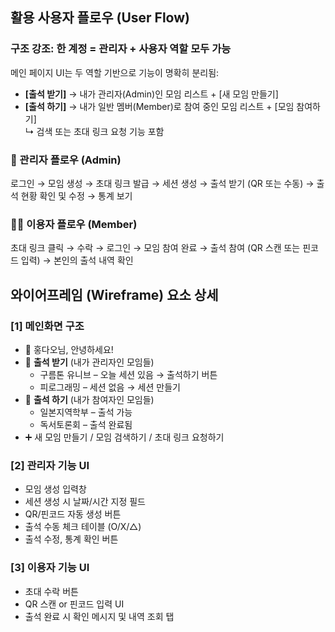 ## 활용 사용자 플로우 (User Flow)

### 구조 강조: 한 계정 = 관리자 + 사용자 역할 모두 가능
메인 페이지 UI는 두 역할 기반으로 기능이 명확히 분리됨:

- **[출석 받기]** → 내가 관리자(Admin)인 모임 리스트 + [새 모임 만들기]  
- **[출석 하기]** → 내가 일반 멤버(Member)로 참여 중인 모임 리스트 + [모임 참여하기]  
  ↳ 검색 또는 초대 링크 요청 기능 포함  

### 👤 관리자 플로우 (Admin)
로그인 → 모임 생성 → 초대 링크 발급 → 세션 생성 → 출석 받기 (QR 또는 수동) → 출석 현황 확인 및 수정 → 통계 보기


### 🙋‍♂️ 이용자 플로우 (Member)
초대 링크 클릭 → 수락 → 로그인 → 모임 참여 완료 → 출석 참여 (QR 스캔 또는 핀코드 입력) → 본인의 출석 내역 확인

## 와이어프레임 (Wireframe) 요소 상세

### [1] 메인화면 구조
- 👤 홍다오님, 안녕하세요!
- 🔹 **출석 받기** (내가 관리자인 모임들)
  - 구름톤 유니브 – 오늘 세션 있음 → 출석하기 버튼
  - 피로그래밍 – 세션 없음 → 세션 만들기
- 🔸 **출석 하기** (내가 참여자인 모임들)
  - 일본지역학부 – 출석 가능
  - 독서토론회 – 출석 완료됨
- ➕ 새 모임 만들기 / 모임 검색하기 / 초대 링크 요청하기

### [2] 관리자 기능 UI
- 모임 생성 입력창
- 세션 생성 시 날짜/시간 지정 필드
- QR/핀코드 자동 생성 버튼
- 출석 수동 체크 테이블 (O/X/△)
- 출석 수정, 통계 확인 버튼

### [3] 이용자 기능 UI
- 초대 수락 버튼
- QR 스캔 or 핀코드 입력 UI
- 출석 완료 시 확인 메시지 및 내역 조회 탭